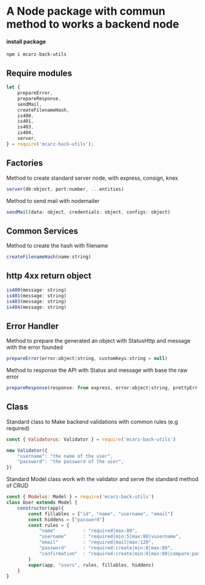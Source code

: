 # A Node package with commun method to works a backend node


#### install package
```
npm i mcarz-back-utils
```


## Require modules

```javascript
let { 
    prepareError, 
    prepareResponse, 
    sendMail,
    createFilenameHash, 
    is400, 
    is401, 
    is403, 
    is404,
    server,
} = require('mcarz-back-utils');
```

## Factories

Method to create standard server node, with express, consign, knex

```javascript
server(db:object, port:number, ...entities)
```

Method to send mail with nodemailer

```javascript
sendMail(data: object, credentials: object, configs: object)
```

## Common Services

Method to create the hash with filename

```javascript
createFilenameHash(name:string)
```

## http 4xx return object

```javascript
is400(message: string)
is401(message: string)
is403(message: string)
is404(message: string)
```

## Error Handler

Method to prepare the generated an object with StatusHttp and message with the error founded

```javascript
prepareError(error:object|string, customKeys:string = null)
```

Method to response the API with Status and message with base the raw error

```javascript
prepareResponse(response: from express, error:object|string, prettyErr: string = null)
```


## Class

Standard class to Make backend validations with common rules (e.g required)

```javascript
const { Validatorus: Validator } = require('mcarz-back-utils')

new Validator({
    "username": "the name of the user",
    "password": "the password of the user",
})
```

Standard Model class work wih the validator and serve the standard method of CRUD

```javascript
const { Modelus: Model } = require('mcarz-back-utils')
class User extends Model {
    constructor(app){
        const fillables = ["id", "name", "username", "email"]
        const hiddens = ["password"]
        const rules = {
            "name"          : "required|max:80",
            "username"      : "required|min:5|max:80|vusername",
            "email"         : "required|mail|max:120",
            "password"      : "required:create|min:8|max:80",
            "confirmation"  : "required:create|min:8|max:80|compare:password",
        }
        super(app, "users", rules, fillables, hiddens)
    }
}
```